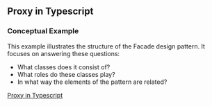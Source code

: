 ## Proxy in Typescript

### Conceptual Example

This example illustrates the structure of the Facade design pattern. It focuses on answering these questions:

* What classes does it consist of?
* What roles do these classes play?
* In what way the elements of the pattern are related?

[Proxy in Typescript](https://refactoring.guru/design-patterns/facade/typescript/example)